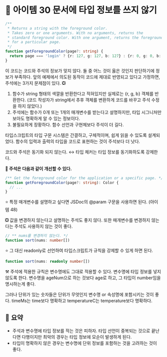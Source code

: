 # 📎 아이템 30 문서에 타입 정보를 쓰지 않기

```typescript
/**
 * Returns a string with the foreground color.
 * Takes zero or one arguments. With no arguments, returns the
 * standard foreground color. With one argument, returns the foreground color
 * for a particular page.
 */
function getForegroundColor(page?: string) {
  return page === 'login' ? {r: 127, g: 127, b: 127} : {r: 0, g: 0, b: 0};
}
```

이 코드는 코드와 주석의 정보가 맞지 않다. 둘 중 어느 것이 옳은 것인지 판단하기에 정보가 부족하다. 앞의 예제에서 의도된 동작이 코드에 제대로 반영되고 있다고 가정하면, 주석에는 3가지 문제점이 있다. ❎

1. 함수가 string 형태의 색깔을 반환한다고 적혀있지만 실제로는 {r, g, b} 객체를 반환한다. (코드 작성자가 string에서 추후 객체를 변환하게 코드를 바꾸고 주석 수정을 하지 않았다.)
2. 주석에는 함수가 0개 또는 1개의 매개변수를 받는다고 설명하지만, 타입 시그니처만 보아도 명확하게 알 수 있는 정보이다.
3. 불필요하게 장황하다. 함수 선언과 구현체보다 주석이 더 길다.

타입스크립트의 타입 구문 시스템은 간결하고, 구체적이며, 쉽게 읽을 수 있도록 설계되었다. 함수의 입력과 출력의 타입을 코드로 표현하는 것이 주석보다 더 낫다.

코드와 주석은 동기화 되지 않는다. ↔️ 타입 체커는 타입 정보를 동기화하도록 강제한다.

**🎈 주석은 다음과 같이 개선할 수 있다.**

```typescript
/** Get the foreground color for the application or a specific page. */
function getForegroundColor(page?: string): Color {
  // ...
}
```

⭐️ 특정 매개변수를 설명하고 싶다면 JSDoc의 @param 구문을 사용하면 된다. (아이템 48)

❎ 값을 변경하지 않는다고 설명하는 주석도 좋지 않다. 또한 매개변수를 변경하지 않는다는 주석도 사용하지 않는 것이 좋다.

```typescript
// ** nums를 변경하지 않는다. */
function sort(nums: number[])
```

⭐️ 그 대신 readonly로 선언하여 타입스크립트가 규칙을 강제할 수 있게 하면 된다.

```typescript
function sort(nums: readonly number[])
```

⚒️ 주석에 적용한 규칙은 변수명에도 그대로 적용할 수 있다. 변수명에 타입 정보를 넣지 않도록 한다. 변수명을 ageNum으로 하는 것보다 age로 하고, 그 타입이 number임을 명시하는게 좋다.

그러나 단위가 있는 숫자들은 단위가 무엇인지 변수명 or 속성명에 포함시키는 것이 좋다. timeMs는 time보다 명확하고 temperatureC는 temperature보다 명확하다.

## 📍 요약

* 주석과 변수명에 타입 정보를 적는 것은 피하자. 타입 선언이 중복되는 것으로 끝난다면 다행이지만 최악의 경우는 타입 정보에 모순이 발생하게 된다.
* 타입이 명확하지 않은 경우는 변수명에 단위 정보를 포함하는 것을 고려하는 것이 좋다.
